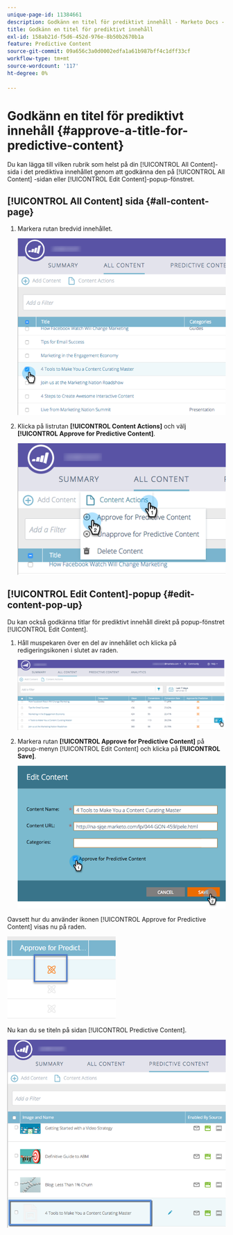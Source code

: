 ```yaml
---
unique-page-id: 11384661
description: Godkänn en titel för prediktivt innehåll - Marketo Docs - produktdokumentation
title: Godkänn en titel för prediktivt innehåll
exl-id: 158ab21d-f5d6-452d-976e-8b50b2670b1a
feature: Predictive Content
source-git-commit: 09a656c3a0d0002edfa1a61b987bff4c1dff33cf
workflow-type: tm+mt
source-wordcount: '117'
ht-degree: 0%

---
```


# Godkänn en titel för prediktivt innehåll {#approve-a-title-for-predictive-content}

Du kan lägga till vilken rubrik som helst på din [!UICONTROL All Content]-sida i det prediktiva innehållet genom att godkänna den på [!UICONTROL All Content] -sidan eller [!UICONTROL Edit Content]-popup-fönstret.

## [!UICONTROL All Content] sida {#all-content-page}

1. Markera rutan bredvid innehållet.

   ![](assets/image2017-10-3-9-3a9-3a47.png)

1. Klicka på listrutan **[!UICONTROL Content Actions]** och välj **[!UICONTROL Approve for Predictive Content]**.

   ![](assets/image2017-10-3-9-3a10-3a31.png)

## [!UICONTROL Edit Content]-popup {#edit-content-pop-up}

Du kan också godkänna titlar för prediktivt innehåll direkt på popup-fönstret [!UICONTROL Edit Content].

1. Håll muspekaren över en del av innehållet och klicka på redigeringsikonen i slutet av raden.

   ![](assets/image2017-10-3-9-3a14-3a55.png)

1. Markera rutan **[!UICONTROL Approve for Predictive Content]** på popup-menyn [!UICONTROL Edit Content] och klicka på **[!UICONTROL Save]**.

   ![](assets/image2017-10-3-9-3a15-3a35.png)

Oavsett hur du använder ikonen [!UICONTROL Approve for Predictive Content] visas nu på raden.

![](assets/five.png)

Nu kan du se titeln på sidan [!UICONTROL Predictive Content].

![](assets/image2017-10-3-9-3a16-3a45.png)
